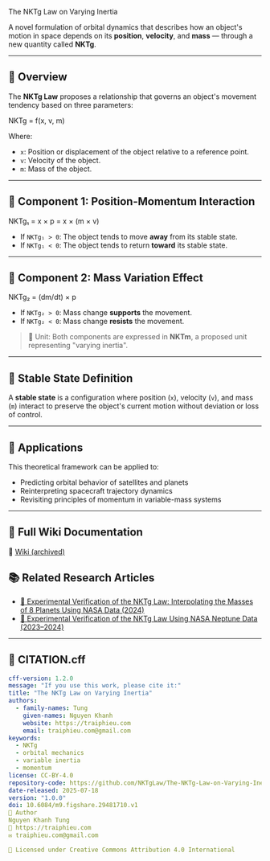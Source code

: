 The NKTg Law on Varying Inertia

A novel formulation of orbital dynamics that describes how an object's motion in space depends on its **position**, **velocity**, and **mass** — through a new quantity called **NKTg**.

---

## 📌 Overview

The **NKTg Law** proposes a relationship that governs an object's movement tendency based on three parameters:

NKTg = f(x, v, m)

Where:
- `x`: Position or displacement of the object relative to a reference point.
- `v`: Velocity of the object.
- `m`: Mass of the object.

---

## 🔸 Component 1: Position-Momentum Interaction

NKTg₁ = x × p = x × (m × v)

- If `NKTg₁ > 0`: The object tends to move **away** from its stable state.  
- If `NKTg₁ < 0`: The object tends to return **toward** its stable state.

---

## 🔸 Component 2: Mass Variation Effect

NKTg₂ = (dm/dt) × p

- If `NKTg₂ > 0`: Mass change **supports** the movement.  
- If `NKTg₂ < 0`: Mass change **resists** the movement.

> 📏 Unit: Both components are expressed in **NKTm**, a proposed unit representing "varying inertia".

---

## 🔧 Stable State Definition

A **stable state** is a configuration where position (`x`), velocity (`v`), and mass (`m`) interact to preserve the object's current motion without deviation or loss of control.

---

## 📂 Applications

This theoretical framework can be applied to:
- Predicting orbital behavior of satellites and planets  
- Reinterpreting spacecraft trajectory dynamics  
- Revisiting principles of momentum in variable-mass systems

---

## 📘 Full Wiki Documentation

📖 [Wiki (archived)](wiki.md)


## 📚 Related Research Articles

- [🔬 Experimental Verification of the NKTg Law: Interpolating the Masses of 8 Planets Using NASA Data (2024)](./nktg-law/Experimental_Verification_of_the_NKTg_Law_Interpolating_the_Masses_of_8_Planets_2024.md)
- [🌊 Experimental Verification of the NKTg Law Using NASA Neptune Data (2023–2024)](./nktg-law/Experimental_Verification_of_the_NKTg_Law_Using_NASA_Neptune_Data_2023_2024.md)


---

## 📄 CITATION.cff

```yaml
cff-version: 1.2.0
message: "If you use this work, please cite it:"
title: "The NKTg Law on Varying Inertia"
authors:
  - family-names: Tung
    given-names: Nguyen Khanh
    website: https://traiphieu.com
    email: traiphieu.com@gmail.com
keywords:
  - NKTg
  - orbital mechanics
  - variable inertia
  - momentum
license: CC-BY-4.0
repository-code: https://github.com/NKTgLaw/The-NKTg-Law-on-Varying-Inertia
date-released: 2025-07-18
version: "1.0.0"
doi: 10.6084/m9.figshare.29481710.v1
👤 Author
Nguyen Khanh Tung
🔗 https://traiphieu.com
✉️ traiphieu.com@gmail.com

📄 Licensed under Creative Commons Attribution 4.0 International
